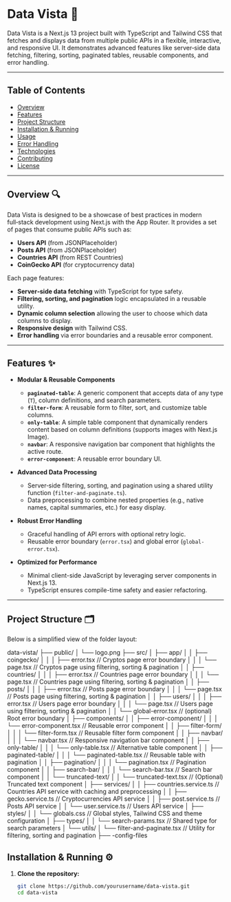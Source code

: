 # Data Vista 🚀

Data Vista is a Next.js 13 project built with TypeScript and Tailwind CSS that fetches and displays data from multiple public APIs in a flexible, interactive, and responsive UI. It demonstrates advanced features like server‑side data fetching, filtering, sorting, paginated tables, reusable components, and error handling.

---

## Table of Contents

- [Overview](#overview)
- [Features](#features)
- [Project Structure](#project-structure)
- [Installation & Running](#installation--running)
- [Usage](#usage)
- [Error Handling](#error-handling)
- [Technologies](#technologies)
- [Contributing](#contributing)
- [License](#license)

---

## Overview 🔍

Data Vista is designed to be a showcase of best practices in modern full‑stack development using Next.js with the App Router. It provides a set of pages that consume public APIs such as:
- **Users API** (from JSONPlaceholder)
- **Posts API** (from JSONPlaceholder)
- **Countries API** (from REST Countries)
- **CoinGecko API** (for cryptocurrency data)

Each page features:
- **Server‑side data fetching** with TypeScript for type safety.
- **Filtering, sorting, and pagination** logic encapsulated in a reusable utility.
- **Dynamic column selection** allowing the user to choose which data columns to display.
- **Responsive design** with Tailwind CSS.
- **Error handling** via error boundaries and a reusable error component.

---

## Features ✨

- **Modular & Reusable Components**
    - **`paginated-table`**: A generic component that accepts data of any type (`T`), column definitions, and search parameters.
    - **`filter-form`**: A reusable form to filter, sort, and customize table columns.
    - **`only-table`**: A simple table component that dynamically renders content based on column definitions (supports images with Next.js Image).
    - **`navbar`**: A responsive navigation bar component that highlights the active route.
    - **`error-component`**: A reusable error boundary UI.

- **Advanced Data Processing**
    - Server‑side filtering, sorting, and pagination using a shared utility function (`filter-and-paginate.ts`).
    - Data preprocessing to combine nested properties (e.g., native names, capital summaries, etc.) for easy display.

- **Robust Error Handling**
    - Graceful handling of API errors with optional retry logic.
    - Reusable error boundary (`error.tsx`) and global error (`global-error.tsx`).

- **Optimized for Performance**
    - Minimal client-side JavaScript by leveraging server components in Next.js 13.
    - TypeScript ensures compile-time safety and easier refactoring.

---

## Project Structure 🗂️

Below is a simplified view of the folder layout:

data-vista/
├── public/
│   └── logo.png
├── src/
│   ├── app/
│   │   ├── coingecko/
│   │   │   ├── error.tsx        // Cryptos page error boundary
│   │   │   └── page.tsx         // Cryptos page using filtering, sorting & pagination
│   │   ├── countries/
│   │   │   ├── error.tsx        // Countries page error boundary
│   │   │   └── page.tsx         // Countries page using filtering, sorting & pagination
│   │   ├── posts/
│   │   │   ├── error.tsx        // Posts page error boundary
│   │   │   └── page.tsx         // Posts page using filtering, sorting & pagination
│   │   ├── users/
│   │   │   ├── error.tsx        // Users page error boundary
│   │   │   └── page.tsx         // Users page using filtering, sorting & pagination
│   │   └── global-error.tsx     // (optional) Root error boundary
│   ├── components/
│   │   ├── error-component/
│   │   │   └── error-component.tsx  // Reusable error component
│   │   ├── filter-form/
│   │   │   └── filter-form.tsx      // Reusable filter form component
│   │   ├── navbar/
│   │   │   └── navbar.tsx           // Responsive navigation bar component
│   │   ├── only-table/
│   │   │   └── only-table.tsx       // Alternative table component
│   │   ├── paginated-table/
│   │   │   └── paginated-table.tsx  // Reusable table with pagination
│   │   ├── pagination/
│   │   │   └── pagination.tsx       // Pagination component
│   │   ├── search-bar/
│   │   │   └── search-bar.tsx       // Search bar component
│   │   └── truncated-text/
│   │       └── truncated-text.tsx   // (Optional) Truncated text component
│   ├── services/
│   │   ├── countries.service.ts     // Countries API service with caching and preprocessing
│   │   ├── gecko.service.ts         // Cryptocurrencies API service
│   │   ├── post.service.ts          // Posts API service
│   │   └── user.service.ts          // Users API service
│   ├── styles/
│   │   └── globals.css              // Global styles, Tailwind CSS and theme configuration
│   ├── types/
│   │   └── search-params.tsx        // Shared type for search parameters
│   └── utils/
│       └── filter-and-paginate.tsx  // Utility for filtering, sorting and pagination
├── -config-files

## Installation & Running ⚙️

1. **Clone the repository:**

   ```bash
   git clone https://github.com/yourusername/data-vista.git
   cd data-vista


